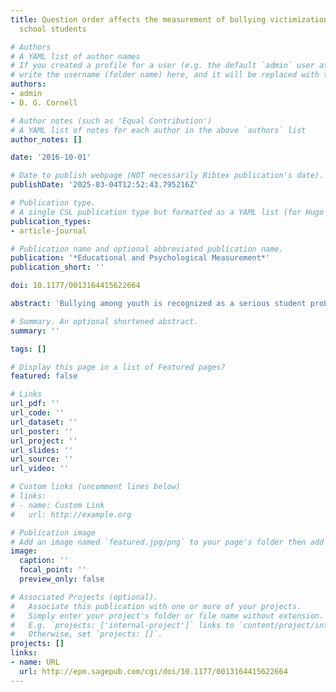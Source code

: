 ```yaml
---
title: Question order affects the measurement of bullying victimization among middle
  school students

# Authors
# A YAML list of author names
# If you created a profile for a user (e.g. the default `admin` user at `content/authors/admin/`), 
# write the username (folder name) here, and it will be replaced with their full name and linked to their profile.
authors:
- admin
- D. G. Cornell

# Author notes (such as 'Equal Contribution')
# A YAML list of notes for each author in the above `authors` list
author_notes: []

date: '2016-10-01'

# Date to publish webpage (NOT necessarily Bibtex publication's date).
publishDate: '2025-03-04T12:52:43.795216Z'

# Publication type.
# A single CSL publication type but formatted as a YAML list (for Hugo requirements).
publication_types:
- article-journal

# Publication name and optional abbreviated publication name.
publication: '*Educational and Psychological Measurement*'
publication_short: ''

doi: 10.1177/0013164415622664

abstract: 'Bullying among youth is recognized as a serious student problem, especially in middle school. The most common approach to measuring bullying is through student self-report surveys that ask questions about different types of bullying victimization. Although prior studies have shown that question-order effects may influence participant responses, no study has examined these effects with middle school students. A randomized experiment (n = 5,951 middle school students) testing the question-order effect found that changing the sequence of questions can result in 45% higher prevalence rates. These findings raise questions about the accuracy of several widely used bullying surveys.'

# Summary. An optional shortened abstract.
summary: ''

tags: []

# Display this page in a list of Featured pages?
featured: false

# Links
url_pdf: ''
url_code: ''
url_dataset: ''
url_poster: ''
url_project: ''
url_slides: ''
url_source: ''
url_video: ''

# Custom links (uncomment lines below)
# links:
# - name: Custom Link
#   url: http://example.org

# Publication image
# Add an image named `featured.jpg/png` to your page's folder then add a caption below.
image:
  caption: ''
  focal_point: ''
  preview_only: false

# Associated Projects (optional).
#   Associate this publication with one or more of your projects.
#   Simply enter your project's folder or file name without extension.
#   E.g. `projects: ['internal-project']` links to `content/project/internal-project/index.md`.
#   Otherwise, set `projects: []`.
projects: []
links:
- name: URL
  url: http://epm.sagepub.com/cgi/doi/10.1177/0013164415622664
---
```


